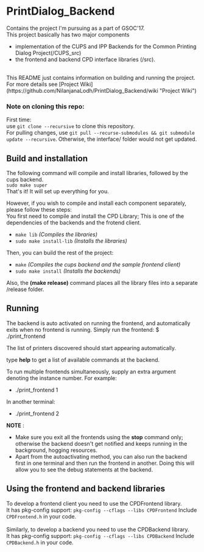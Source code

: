 # PrintDialog_Backend

Contains the project I'm pursuing as a part of GSOC'17.<br/>
This project basically has two major components
- implementation of the CUPS and IPP Backends for the Common Printing Dialog Project(/CUPS_src)
- the frontend and backend CPD interface libraries (/src).<br/>
<br/>
This README just contains information on building and running the project. For more details see [Project Wiki](https://github.com/NilanjanaLodh/PrintDialog_Backend/wiki  "Project Wiki")

### Note on cloning this repo:

First time:<br/>
use `git clone --recursive` to clone this repository. <br/>
For pulling changes, use `git pull --recurse-submodules && git submodule update --recursive`.
Otherwise, the interface/ folder would not get updated.


Build and installation
----
The following command will compile and install libraries, followed by the cups backend.<br/>
`sudo make super`<br/>
That's it! It will set up everything for you.<br/>

However, if you wish to compile and install each component separately, please follow these steps:<br/>
You first need to compile and install the CPD Library; This is one of the dependencies of the backends and the frotend client.<br/>
- `make lib`   _(Compiles the libraries)_
- `sudo make install-lib` _(Installs the libraries)_

Then, you can build the rest of the project:  <br/>
- `make` _(Compiles the cups backend and the sample frontend client)_
- `sudo make install` _(Installs the backends)_

Also, the __(make release)__ command places all the library files into a separate /release folder.


Running
----
The backend is auto activated on running the frontend, and automatically exits when no frontend is running.
Simply run the frontend:
$ ./print_frontend

The list of printers discovered should start appearing automatically.

type __help__ to get a list of available commands at the backend.


To run multiple frontends simultaneously, supply an extra argument denoting the instance number. For example:
-  ./print_frontend 1

In another terminal: 
-  ./print_frontend 2


**NOTE** : 
- Make sure you exit all the frontends using the __stop__ command only; otherwise the backend doesn't get notified and keeps running in the background, hogging resources.
- Apart from the autoactivating method, you can also run the backend first in one terminal and then run the frontend in another. Doing this will allow you to see the debug statements at the backend.

Using the frontend and backend libraries
----
To develop a frontend client you need to use the CPDFrontend library.
<br/>It has pkg-config support: `pkg-config --cflags --libs CPDFrontend`
Include `CPDFrontend.h` in your code.
<br/><br/>
Similarly, to develop a backend you need to use the CPDBackend library.
<br/>It has pkg-config support: `pkg-config --cflags --libs CPDBackend`
Include `CPDBackend.h` in your code.

